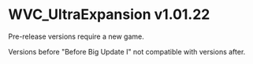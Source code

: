 # WVC_UltraExpansion v1.01.22

Pre-release versions require a new game.

Versions before "Before Big Update I" not compatible with versions after.

